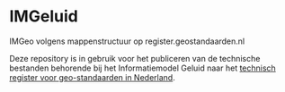 # IMGeluid 

IMGeo volgens mappenstructuur op register.geostandaarden.nl

Deze repository is in gebruik voor het publiceren van de technische bestanden behorende bij het Informatiemodel Geluid naar het [technisch register voor geo-standaarden in Nederland](https://register.geostandaarden.nl).